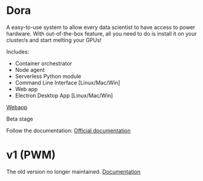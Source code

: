 # Dora

A easy-to-use system to allow every data scientist to have access to power hardware.
With out-of-the-box feature, all you need to do is install it on your cluster/s and start
melting your GPUs!

Includes:

- Container orchestrator
- Node agent
- Serverless Python module
- Command Line Interface [Linux/Mac/Win]
- Web app
- Electron Desktop App [Linux/Mac/Win]

[Webapp](v2/doc/docs/assets/ui1.png)


Beta stage

Follow the documentation: [Official documentation](https://docdora.promfacility.eu/)

# v1 (PWM)

The old version no longer maintained. [Documentation](https://pwm.promfacility.eu/)
